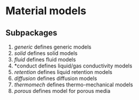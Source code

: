 # Material models

## Subpackages
1. *generic*    defines generic models
2. *solid*      defines solid models
3. *fluid*      defines fluid models
4. *conduct     defines liquid/gas conductivity models
5. *retention*  defines liquid retention models
6. *diffusion*  defines diffusion models
7. *thermomech* defines thermo-mechanical models
8. *porous*     defines model for porous media
